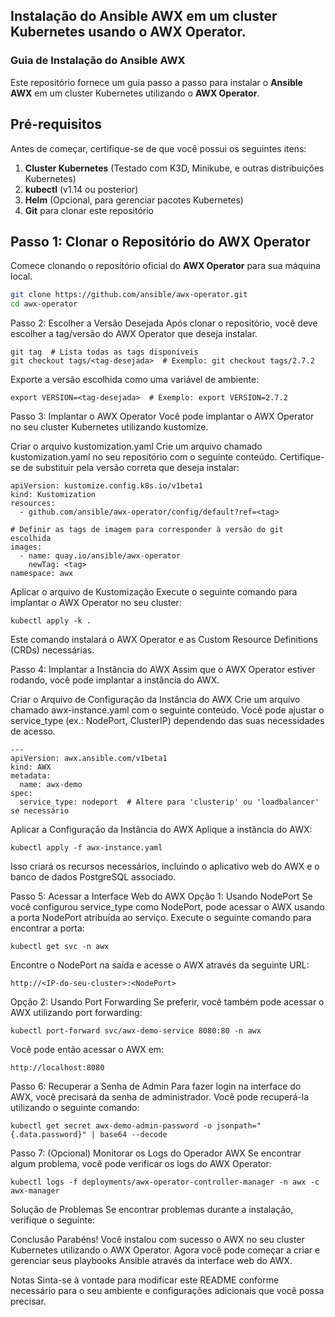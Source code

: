 ## Instalação do Ansible AWX em um cluster Kubernetes usando o AWX Operator.

### Guia de Instalação do Ansible AWX

Este repositório fornece um guia passo a passo para instalar o **Ansible AWX** em um cluster Kubernetes utilizando o **AWX Operator**.

## Pré-requisitos

Antes de começar, certifique-se de que você possui os seguintes itens:

1. **Cluster Kubernetes** (Testado com K3D, Minikube, e outras distribuições Kubernetes)
2. **kubectl** (v1.14 ou posterior)
3. **Helm** (Opcional, para gerenciar pacotes Kubernetes)
4. **Git** para clonar este repositório

## Passo 1: Clonar o Repositório do AWX Operator

Comece clonando o repositório oficial do **AWX Operator** para sua máquina local.

```bash
git clone https://github.com/ansible/awx-operator.git
cd awx-operator
```
Passo 2: Escolher a Versão Desejada
Após clonar o repositório, você deve escolher a tag/versão do AWX Operator que deseja instalar.
```
git tag  # Lista todas as tags disponíveis
git checkout tags/<tag-desejada>  # Exemplo: git checkout tags/2.7.2
```
Exporte a versão escolhida como uma variável de ambiente:

```
export VERSION=<tag-desejada>  # Exemplo: export VERSION=2.7.2
```
Passo 3: Implantar o AWX Operator
Você pode implantar o AWX Operator no seu cluster Kubernetes utilizando kustomize.

Criar o arquivo kustomization.yaml
Crie um arquivo chamado kustomization.yaml no seu repositório com o seguinte conteúdo. Certifique-se de substituir <tag> pela versão correta que deseja instalar:

```
apiVersion: kustomize.config.k8s.io/v1beta1
kind: Kustomization
resources:
  - github.com/ansible/awx-operator/config/default?ref=<tag>

# Definir as tags de imagem para corresponder à versão do git escolhida
images:
  - name: quay.io/ansible/awx-operator
    newTag: <tag>
namespace: awx

```
Aplicar o arquivo de Kustomização
Execute o seguinte comando para implantar o AWX Operator no seu cluster:

```
kubectl apply -k .
```
Este comando instalará o AWX Operator e as Custom Resource Definitions (CRDs) necessárias.

Passo 4: Implantar a Instância do AWX
Assim que o AWX Operator estiver rodando, você pode implantar a instância do AWX.

Criar o Arquivo de Configuração da Instância do AWX
Crie um arquivo chamado awx-instance.yaml com o seguinte conteúdo. Você pode ajustar o service_type (ex.: NodePort, ClusterIP) dependendo das suas necessidades de acesso.

```
---
apiVersion: awx.ansible.com/v1beta1
kind: AWX
metadata:
  name: awx-demo
spec:
  service_type: nodeport  # Altere para 'clusterip' ou 'loadbalancer' se necessário
```
Aplicar a Configuração da Instância do AWX
Aplique a instância do AWX:

```
kubectl apply -f awx-instance.yaml
```
Isso criará os recursos necessários, incluindo o aplicativo web do AWX e o banco de dados PostgreSQL associado.

Passo 5: Acessar a Interface Web do AWX
Opção 1: Usando NodePort
Se você configurou service_type como NodePort, pode acessar o AWX usando a porta NodePort atribuída ao serviço. Execute o seguinte comando para encontrar a porta:

```
kubectl get svc -n awx
```
Encontre o NodePort na saída e acesse o AWX através da seguinte URL:

```
http://<IP-do-seu-cluster>:<NodePort>
```
Opção 2: Usando Port Forwarding
Se preferir, você também pode acessar o AWX utilizando port forwarding:

```
kubectl port-forward svc/awx-demo-service 8080:80 -n awx
```
Você pode então acessar o AWX em:

```
http://localhost:8080
```
Passo 6: Recuperar a Senha de Admin
Para fazer login na interface do AWX, você precisará da senha de administrador. Você pode recuperá-la utilizando o seguinte comando:

```
kubectl get secret awx-demo-admin-password -o jsonpath="{.data.password}" | base64 --decode
```
Passo 7: (Opcional) Monitorar os Logs do Operador AWX
Se encontrar algum problema, você pode verificar os logs do AWX Operator:

```
kubectl logs -f deployments/awx-operator-controller-manager -n awx -c awx-manager
```
Solução de Problemas
Se encontrar problemas durante a instalação, verifique o seguinte:

Conclusão
Parabéns! Você instalou com sucesso o AWX no seu cluster Kubernetes utilizando o AWX Operator. Agora você pode começar a criar e gerenciar seus playbooks Ansible através da interface web do AWX.

Notas
Sinta-se à vontade para modificar este README conforme necessário para o seu ambiente e configurações adicionais que você possa precisar.

